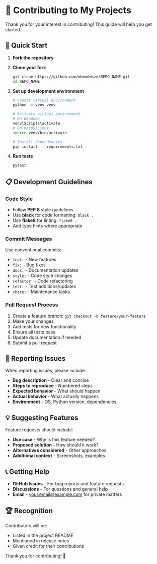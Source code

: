 # 🤝 Contributing to My Projects

Thank you for your interest in contributing! This guide will help you get started.

## 🚀 Quick Start

1. **Fork the repository**
2. **Clone your fork**

   ```bash
   git clone https://github.com/mhmmdmszd/REPO_NAME.git
   cd REPO_NAME
   ```

3. **Set up development environment**

   ```bash
   # Create virtual environment
   python -m venv venv

   # Activate virtual environment
   # On Windows
   venv\Scripts\activate
   # On macOS/Linux
   source venv/bin/activate

   # Install dependencies
   pip install -r requirements.txt
   ```

4. **Run tests**
   ```bash
   pytest
   ```

## 📋 Development Guidelines

### Code Style

- Follow **PEP 8** style guidelines
- Use **black** for code formatting: `black .`
- Use **flake8** for linting: `flake8 .`
- Add type hints where appropriate

### Commit Messages

Use conventional commits:

- `feat:` - New features
- `fix:` - Bug fixes
- `docs:` - Documentation updates
- `style:` - Code style changes
- `refactor:` - Code refactoring
- `test:` - Test additions/updates
- `chore:` - Maintenance tasks

### Pull Request Process

1. Create a feature branch: `git checkout -b feature/your-feature`
2. Make your changes
3. Add tests for new functionality
4. Ensure all tests pass
5. Update documentation if needed
6. Submit a pull request

## 🐛 Reporting Issues

When reporting issues, please include:

- **Bug description** - Clear and concise
- **Steps to reproduce** - Numbered steps
- **Expected behavior** - What should happen
- **Actual behavior** - What actually happens
- **Environment** - OS, Python version, dependencies

## 💡 Suggesting Features

Feature requests should include:

- **Use case** - Why is this feature needed?
- **Proposed solution** - How should it work?
- **Alternatives considered** - Other approaches
- **Additional context** - Screenshots, examples

## 📞 Getting Help

- **GitHub Issues** - For bug reports and feature requests
- **Discussions** - For questions and general help
- **Email** - your.email@example.com for private matters

## 🏆 Recognition

Contributors will be:

- Listed in the project README
- Mentioned in release notes
- Given credit for their contributions

Thank you for contributing! 🎉
